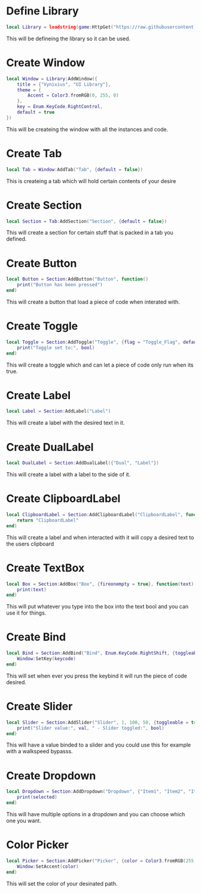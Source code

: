 


# Define Library
```lua
local Library = loadstring(game:HttpGet("https://raw.githubusercontent.com/SeasonalKirito/Vynixius-UI/main/Source.lua"))()
```
This will be defineing the library so it can be used.
# Create Window
```lua
local Window = Library:AddWindow({
	title = {"Vynixius", "UI Library"},
	theme = {
		Accent = Color3.fromRGB(0, 255, 0)
	},
	key = Enum.KeyCode.RightControl,
	default = true
})
```
This will be createing the window with all the instances and code.
# Create Tab
```lua
local Tab = Window:AddTab("Tab", {default = false})
```
This is createing a tab which will hold certain contents of your desire
# Create Section
```lua
local Section = Tab:AddSection("Section", {default = false})
```
This will create a section for certain stuff that is packed in a tab you defined.
# Create Button
```lua
local Button = Section:AddButton("Button", function()
	print("Button has been pressed")
end)
```
This will create a button that load a piece of code when interated with.
# Create Toggle
```lua
local Toggle = Section:AddToggle("Toggle", {flag = "Toggle_Flag", default = false}, function(bool)
	print("Toggle set to:", bool)
end)
```
This will create a toggle which and can let a piece of code only run when its true.
# Create Label
```lua
local Label = Section:AddLabel("Label")
```
This will create a label with the desired text in it.
# Create DualLabel
```lua
local DualLabel = Section:AddDualLabel({"Dual", "Label"})
```
This will create a label with a label to the side of it.
# Create ClipboardLabel
```lua
local ClipboardLabel = Section:AddClipboardLabel("ClipboardLabel", function()
	return "ClipboardLabel"
end)
```
This will create a label and when interacted with it will copy a desired text to the users clipboard
# Create TextBox
```lua
local Box = Section:AddBox("Box", {fireonempty = true}, function(text)
	print(text)
end)
```
This will put whatever you type into the box into the text bool and you can use it for things.
# Create Bind
```lua
local Bind = Section:AddBind("Bind", Enum.KeyCode.RightShift, {toggleable = true, default = false, flag = "Bind_Flag"}, function(keycode)
	Window:SetKey(keycode)
end)
```
This will set when ever you press the keybind it will run the piece of code desired.
# Create Slider
```lua
local Slider = Section:AddSlider("Slider", 1, 100, 50, {toggleable = true, default = false, flag = "Slider_Flag", fireontoggle = true, fireondrag = true, rounded = true}, function(val, bool)
	print("Slider value:", val, " - Slider toggled:", bool)
end)
```
This will have a value binded to a slider and you could use this for example with a walkspeed bypasss.
# Create Dropdown
```lua
local Dropdown = Section:AddDropdown("Dropdown", {"Item1", "Item2", "Item3"}, {default = "Item1"}, function(selected)
	print(selected)
end)
```
This will have multiple options in a dropdown and you can choose which one you want.
# Color Picker
```lua
local Picker = Section:AddPicker("Picker", {color = Color3.fromRGB(255, 0, 0)}, function(color)
	Window:SetAccent(color)
end)
```
This will set the color of your desinated path.
